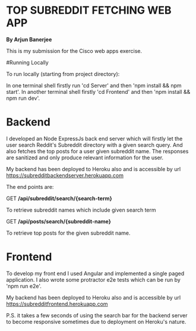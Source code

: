 # TOP SUBREDDIT FETCHING WEB APP 
**By Arjun Banerjee**

This is my submission for the Cisco web apps exercise. 

#Running Locally

To run locally (starting from project directory):

In one terminal shell firstly run 'cd Server' and then 'npm install && npm start'.
In another terminal shell firstly  'cd Frontend' and then 'npm install && npm run dev'.

# Backend
I developed an Node ExpressJs back end server which will firstly let the user search Reddit's Subreddit directory with a given search
query. And also fetches the top posts for a user given subreddit name. The responses are sanitized
and only produce relevant information for the user.

My backend has been deployed to Heroku also and is accessible by url https://subredditbackendserver.herokuapp.com

The end points are:

GET **/api/subreddit/search/{search-term}**

To retrieve subreddit names which include given search term

GET **/api/posts/search/{subreddit-name}** 

To retrieve top posts for the given subreddit name.



# Frontend
To develop my front end I used Angular and implemented a single paged application. I also wrote some protractor e2e tests which
can be run by 'npm run e2e'.

My backend has been deployed to Heroku also and is accessible by url https://subredditfrontend.herokuapp.com

P.S. it takes a few seconds of using the search bar for the backend server to become responsive sometimes due to deployment on Heroku's nature.




